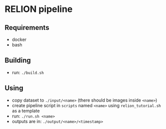 # RELION pipeline

## Requirements

- docker
- bash

## Building

- run: `./build.sh`

## Using

- copy dataset to `./input/<name>` (there should be images inside `<name>`)
- create pipeline script in `scripts` named `<name>` using `relion_tutorial.sh` as a template
- run: `./run.sh <name>`
- outputs are in: `./output/<name>/<timestamp>`